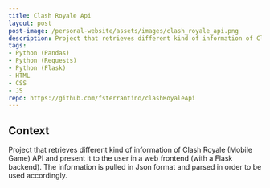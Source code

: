 ```yaml
---
title: Clash Royale Api
layout: post
post-image: /personal-website/assets/images/clash_royale_api.png
description: Project that retrieves different kind of information of Clash Royale (Mobile Game) API and present it to the user in a web frontend (with a Flask backend). The information is pulled in Json format and parsed in order to be used accordingly.
tags:
- Python (Pandas)
- Python (Requests)
- Python (Flask)
- HTML
- CSS
- JS
repo: https://github.com/fsterrantino/clashRoyaleApi
---
```


## Context
Project that retrieves different kind of information of Clash Royale (Mobile Game) API and present it to the user in a web frontend (with a Flask backend). The information is pulled in Json format and parsed in order to be used accordingly.